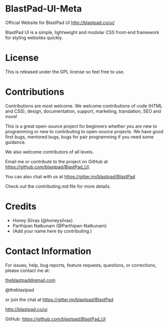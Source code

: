 # BlastPad-UI-Meta
Official Website for BlastPad UI 
http://blastpad.co/ui/

BlastPad UI is a simple, lightweight and modular CSS front-end framework for styling websites quickly.


# License
This is released under the GPL license so feel free to use.


# Contributions
Contributions are most welcome. We welcome contributions of code (HTML and CSS), design, documentation, support, marketing, translation, SEO and more!

This is a great open-source project for beginners whether you are new to programming or new to contributing to open-source projects. We have good first bugs, mentored bugs, bugs for pair programming if you need some guidance.

We also welcome contributors of all levels.

Email me or contribute to the project on GitHub at https://github.com/blastpad/BlastPad_UI.

You can also chat with us at https://gitter.im/blastpad/BlastPad

Check out the contributing.md file for more details.



# Credits
+ Honey Silvas (@honeysilvas)
+ Parthipan Natkunam (@Parthipan-Natkunam)
+ (Add your name here by contributing.)



# Contact Information

For issues, help, bug reports, feature requests, questions, or corrections, please contact me at:

theblastpad@gmail.com

@theblastpad

or join the chat at https://gitter.im/blastpad/BlastPad

http://blastpad.co/ui

GitHub: https://github.com/blastpad/BlastPad_UI


